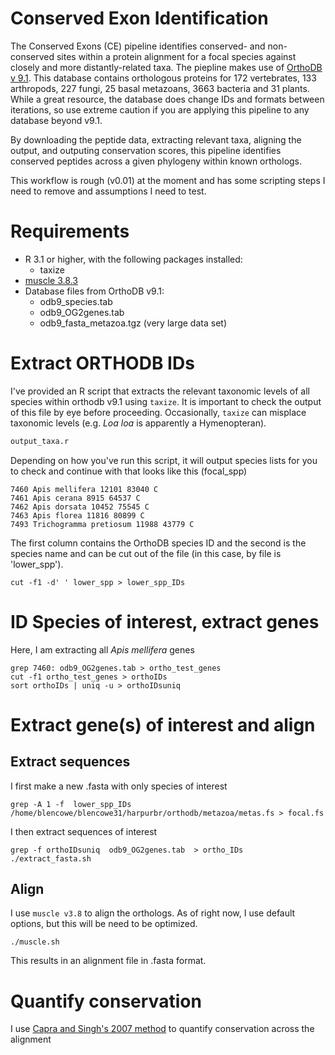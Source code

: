 # Conserved Exon Identification 

The Conserved Exons (CE) pipeline identifies conserved- and non-conserved sites within a protein alignment for a focal species against closely and more distantly-related taxa. The piepline makes use of [OrthoDB v 9.1](http://www.orthodb.org/v9/?page=downloads). This database contains orthologous proteins for  172 vertebrates, 133 arthropods, 227 fungi, 25 basal metazoans, 3663 bacteria and 31 plants. While a great resource, the database does change IDs and formats between iterations, so use extreme caution if you are applying this pipeline to any database beyond v9.1.

By downloading the peptide data, extracting relevant taxa, aligning the output, and outputing conservation scores, this pipeline identifies conserved peptides across a given phylogeny within known orthologs. 


This workflow is rough (v0.01) at the moment and has some scripting steps I need to remove and assumptions I need to test.


# Requirements 
* R 3.1 or higher, with the following packages installed:
	* taxize
* [muscle 3.8.3](http://www.drive5.com/muscle/downloads.htm)
* Database files from OrthoDB v9.1:
	* odb9_species.tab
	* odb9_OG2genes.tab 
	* odb9_fasta_metazoa.tgz (very large data set)

# Extract ORTHODB IDs 
I've provided an R script that extracts the relevant taxonomic levels of all species within orthodb v9.1 using `taxize`. It is important to check the output of this file by eye before proceeding. Occasionally, `taxize` can misplace taxonomic levels (e.g. *Loa loa* is apparently a Hymenopteran). 

```R
output_taxa.r
```
Depending on how you've run this script, it will output species lists for you to check and continue with that looks like this (focal_spp)

```
7460 Apis mellifera 12101 83040 C
7461 Apis cerana 8915 64537 C
7462 Apis dorsata 10452 75545 C
7463 Apis florea 11816 80899 C
7493 Trichogramma pretiosum 11988 43779 C
```
The first column contains the OrthoDB species ID and the second is the species name and can be cut out of the file (in this case, by file is 'lower_spp'). 


```
cut -f1 -d' ' lower_spp > lower_spp_IDs

```


# ID Species of interest, extract genes 

Here, I am extracting all *Apis mellifera* genes
```
grep 7460: odb9_OG2genes.tab > ortho_test_genes 
cut -f1 ortho_test_genes > orthoIDs
sort orthoIDs | uniq -u > orthoIDsuniq

```


# Extract gene(s) of interest and align

## Extract sequences
I first make a new .fasta with only species of interest
```
grep -A 1 -f  lower_spp_IDs /home/blencowe/blencowe31/harpurbr/orthodb/metazoa/metas.fs > focal.fs
```

I then extract sequences of interest
```			
grep -f orthoIDsuniq  odb9_OG2genes.tab  > ortho_IDs	
./extract_fasta.sh
```

## Align 
I use `muscle v3.8` to align the orthologs. As of right now, I use default options, but this will be need to be optimized. 

```
./muscle.sh
```

This results in an alignment file in .fasta format.



# Quantify conservation 
I use [Capra and Singh's 2007 method](http://compbio.cs.princeton.edu/conservation/score.html) to quantify conservation across the alignment 



<!---
python score_conservation.py -s js_divergence -w 3 -d
      swissprot.distribution -o alignment.scores alignment.clustal

python2 score_conservation.py -s js_divergence -w 3 -d swissprot.distribution -o alignment.scores /home/blencowe/blencowe31/harpurbr/orthodb/out_test_focal.afa 





























#Trim these files do get species DB------------------------

cut -f1 -d' ' focal_spp > focal_spp_IDs
grep -A 1 -f  focal_spp_IDs out_test.fas > out_test_focal.fas

cut -f1 -d' ' lower_spp > lower_spp_IDs
cut -f1 -d' ' non_ap_spp > non_ap_spp_IDs




				#dl orthodb - probably best to start with honey bee peptides and work out from there 

				#7460	Apis mellifera	12101	83040	C


				grep 7460: odb9_OG2genes.tab > ortho_test_genes #NOTE: in this file are duplicated within genomes come back to this.

				cut -f1 ortho_test_genes > orthoIDs

				sort orthoIDs | uniq -u > orthoIDsuniq

				grep -f orthoIDsuniq  odb9_OG2genes.tab  > ortho_IDs


#test case ---
head -n426 ortho_IDs | cut -f2 > GID
grep '^EOG091B00HZ'  ortho_IDs | cut -f2 > GID #GB53150

#Hymenopterans----
grep -A 1 -f  GID /home/blencowe/blencowe31/harpurbr/orthodb/metazoa/metas.fs > out_test.fas

cut -f1 -d' ' focal_spp > focal_spp_IDs

grep -A 1 -f  focal_spp_IDs out_test.fas > out_test_focal.fas

muscle -in out_test_focal.fas -out out_test_focal.afa



sed -i 's/ /_/g' out_test_focal.afa


#remove the stupid extra lines:
awk '/^>/{print s? s"\n"$0:$0;s="";next}{s=s sprintf("%s",$0)}END{if(s)print s}' out_test_focal.afa > out_test_focal_1.afa


grep -A 1 -f  non_ap_spp_IDs out_test_focal_1.afa > out_test_non_app.fas


#Bees----

#extract alignment of bees only ----
cut -f1 -d' ' lower_spp > lower_spp_IDs
grep -A 1 -f  lower_spp_IDs out_test_focal_1.afa > out_test_local.fas



#align bees only-------

muscle -in out_test_local.fas -out 
awk '/^>/{print s? s"\n"$0:$0;s="";next}{s=s sprintf("%s",$0)}END{if(s)print s}' bee_align.fas > bee_align1.fas
grep -A 1 7460 bee_align1.fas> apis.fas

#I think this is the way to go for now....demonstrate that bee-specific regions are more/less likely to be conserved






#cons score---
Capra JA and Singh M. Predicting functionally important residues from
sequence conservation. Bioinformatics. 23(15):1875-82, 2007.  





python2 score_conservation.py -s js_divergence -w 100 -d swissprot.distribution -g 0.8 -p FALSE -o alignment_non_ap.scores /home/blencowe/blencowe31/harpurbr/orthodb/out_test_non_app.fas


python2 score_conservation.py -s js_divergence -w 100 -d swissprot.distribution -g 0.8 -p FALSE -o alignment_local.scores /home/blencowe/blencowe31/harpurbr/orthodb/out_test_local.fas





system("python2 score_conservation.py -s js_divergence -w 3 -d swissprot.distribution -g 0.4 -p FALSE -o alignment_non_ap.scores /home/blencowe/blencowe31/harpurbr/orthodb/bee_align1.fas.fas")



# ID exons with high values -----
R here






#################
#cons score---
Capra JA and Singh M. Predicting functionally important residues from
sequence conservation. Bioinformatics. 23(15):1875-82, 2007.  

python score_conservation.py -s js_divergence -w 3 -d
      swissprot.distribution -o alignment.scores alignment.clustal

python2 score_conservation.py -s js_divergence -w 3 -d swissprot.distribution -o alignment.scores /home/blencowe/blencowe31/harpurbr/orthodb/out_test_focal.afa 





cons_score -s js_divergence -w 3 -n TRUE -d /home/blencowe/blencowe31/harpurbr/git/cons_scores/conservation_code/distributions/swissprot.distribution  -o test_scores out_test_focal.afa



grep 7370:000927 odb9_genes.tab
...
7370:000927	7370	17007358
...

odb9_genes.tab
1.	Ortho DB unique gene id (not stable between releases)
2.	organism tax id
3.	protein sequence id, as downloaded together with the sequence
4.	Uniprot id, evaluated by mapping
5.	ENSEMBL gene name, evaluated by mapping
6.	NCBI gid, evaluated by mapping
7.	description, evaluated by mapping



grep -A 2 7370:000927 /home/blencowe/blencowe31/harpurbr/orthodb/metazoa/7370.fs

ls /home/blencowe/blencowe31/harpurbr/orthodb/metazoa/7370*
/home/blencowe/blencowe31/harpurbr/orthodb/metazoa/7370.fs


 cat *.fs > metas.fs


grep -A 2 7370:000927 /home/blencowe/blencowe31/harpurbr/orthodb/metazoa/metas.fs


-->
